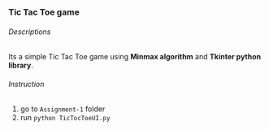 ### 								Tic Tac Toe game

###### Descriptions

Its a simple Tic Tac Toe game using **Minmax algorithm** and **Tkinter python library**.

###### Instruction

1. go to ```Assignment-1``` folder
2. run ```python TicTocToeUI.py``` 